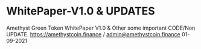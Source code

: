 # WhitePaper-V1.0 & UPDATES
Amethyst Green Token WhitePaper V1.0 & Other some important CODE/Non UPDATE.
https://amethystcoin.finance   /   admin@amethystcoin.finance
01-09-2021
